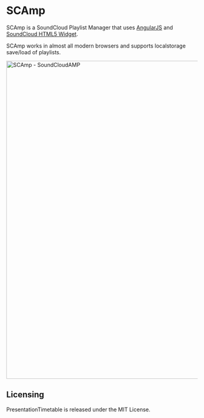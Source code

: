 SCAmp
=====
SCAmp is a SoundCloud Playlist Manager that uses [AngularJS](http://angularjs.org) and [SoundCloud HTML5 Widget](http://developers.soundcloud.com/docs/api/html5-widget).

SCAmp works in almost all modern browsers and supports localstorage save/load of playlists.

<a href="http://dl.dropbox.com/u/1925359/scamp/index.html"><img src="http://cl.ly/image/0H1z1p270K0x/Screen%20Shot%202012-07-26%20at%205.00.55%20PM.png" width="835" alt="SCAmp - SoundCloudAMP"></a>



Licensing
---------
PresentationTimetable is released under the MIT License.